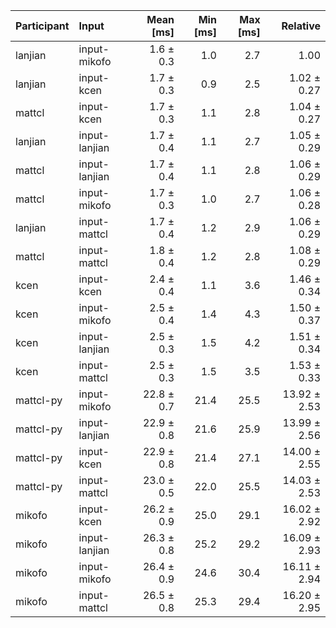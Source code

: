 | Participant | Input | Mean [ms] | Min [ms] | Max [ms] | Relative |
|:---|:---|---:|---:|---:|---:|
| lanjian | input-mikofo | 1.6 ± 0.3 | 1.0 | 2.7 | 1.00 |
| lanjian | input-kcen | 1.7 ± 0.3 | 0.9 | 2.5 | 1.02 ± 0.27 |
| mattcl | input-kcen | 1.7 ± 0.3 | 1.1 | 2.8 | 1.04 ± 0.27 |
| lanjian | input-lanjian | 1.7 ± 0.4 | 1.1 | 2.7 | 1.05 ± 0.29 |
| mattcl | input-lanjian | 1.7 ± 0.4 | 1.1 | 2.8 | 1.06 ± 0.29 |
| mattcl | input-mikofo | 1.7 ± 0.3 | 1.0 | 2.7 | 1.06 ± 0.28 |
| lanjian | input-mattcl | 1.7 ± 0.4 | 1.2 | 2.9 | 1.06 ± 0.29 |
| mattcl | input-mattcl | 1.8 ± 0.4 | 1.2 | 2.8 | 1.08 ± 0.29 |
| kcen | input-kcen | 2.4 ± 0.4 | 1.1 | 3.6 | 1.46 ± 0.34 |
| kcen | input-mikofo | 2.5 ± 0.4 | 1.4 | 4.3 | 1.50 ± 0.37 |
| kcen | input-lanjian | 2.5 ± 0.3 | 1.5 | 4.2 | 1.51 ± 0.34 |
| kcen | input-mattcl | 2.5 ± 0.3 | 1.5 | 3.5 | 1.53 ± 0.33 |
| mattcl-py | input-mikofo | 22.8 ± 0.7 | 21.4 | 25.5 | 13.92 ± 2.53 |
| mattcl-py | input-lanjian | 22.9 ± 0.8 | 21.6 | 25.9 | 13.99 ± 2.56 |
| mattcl-py | input-kcen | 22.9 ± 0.8 | 21.4 | 27.1 | 14.00 ± 2.55 |
| mattcl-py | input-mattcl | 23.0 ± 0.5 | 22.0 | 25.5 | 14.03 ± 2.53 |
| mikofo | input-kcen | 26.2 ± 0.9 | 25.0 | 29.1 | 16.02 ± 2.92 |
| mikofo | input-lanjian | 26.3 ± 0.8 | 25.2 | 29.2 | 16.09 ± 2.93 |
| mikofo | input-mikofo | 26.4 ± 0.9 | 24.6 | 30.4 | 16.11 ± 2.94 |
| mikofo | input-mattcl | 26.5 ± 0.8 | 25.3 | 29.4 | 16.20 ± 2.95 |
